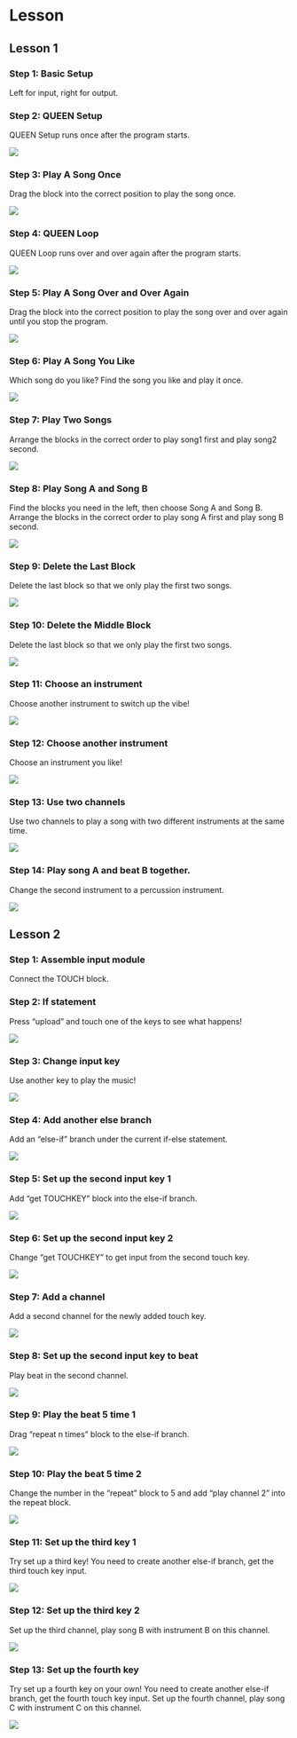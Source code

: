 # Lesson

## Lesson 1

### Step 1: Basic Setup

Left for input, right for output.

### Step 2: QUEEN Setup

QUEEN Setup runs once after the program starts.

![](./image/l1s2.jpg)


### Step 3: Play A Song Once

Drag the block into the correct position to play the song once.

![](./image/l1s3.jpg)


### Step 4: QUEEN Loop

QUEEN Loop runs over and over again after the program starts.

![](./image/l1s4.jpg)

### Step 5: Play A Song Over and Over Again

Drag the block into the correct position to play the song over and over again until you stop the program.

![](./image/l1s5.jpg)

### Step 6: Play A Song You Like

Which song do you like? Find the song you like and play it once.

![](./image/l1s6.jpg)


### Step 7: Play Two Songs

Arrange the blocks in the correct order to play song1 first and play song2 second. 

![](./image/l1s7.jpg)


### Step 8: Play Song A and Song B

Find the blocks you need in the left, then choose Song A and Song B. Arrange the blocks in the correct order to play song A first and play song B second. 

![](./image/l1s8.jpg)


### Step 9: Delete the Last Block

Delete the last block so that we only play the first two songs.

![](./image/l1s9.jpg)


### Step 10: Delete the Middle Block

Delete the last block so that we only play the first two songs.

![](./image/l1s10.jpg)


### Step 11: Choose an instrument

Choose another instrument to switch up the vibe!

![](./image/l1s11.jpg)


### Step 12: Choose another instrument

Choose an instrument you like!

![](./image/l1s12.jpg)


### Step 13: Use two channels

Use two channels to play a song with two different instruments at the same time.

![](./image/l1s13.jpg)


### Step 14: Play song A and beat B together.

Change the second instrument to a percussion instrument.

![](./image/l1s14.jpg)




## Lesson 2

### Step 1: Assemble input module

Connect the TOUCH block.

### Step 2: If statement

Press “upload” and touch one of the keys to see what happens!

![](./image/l2s2.jpg)

### Step 3: Change input key

Use another key to play the music!

![](./image/l2s3.jpg)


### Step 4: Add another else branch

Add an “else-if” branch under the current if-else statement.

![](./image/l2s4.jpg)


### Step 5: Set up the second input key 1

Add “get TOUCHKEY” block into the else-if branch.

![](./image/l2s5.jpg)


### Step 6: Set up the second input key 2

Change “get TOUCHKEY” to get input from the second touch key.

![](./image/l2s6.jpg)


### Step 7: Add a channel

Add a second channel for the newly added touch key.

![](./image/l2s7.jpg)


### Step 8: Set up the second input key to beat

Play beat in the second channel.

![](./image/l2s8.jpg)


### Step 9: Play the beat 5 time 1

Drag “repeat n times” block to the else-if branch.

![](./image/l2s9.jpg)


### Step 10: Play the beat 5 time 2

Change the number in the “repeat” block to 5 and add “play channel 2” into the repeat block.

![](./image/l2s10.jpg)


### Step 11: Set up the third key 1

Try set up a third key! You need to create another else-if branch, get the third touch key input.

![](./image/l2s11.jpg)


### Step 12: Set up the third key 2

Set up the third channel, play song B with instrument B on this channel.

![](./image/l2s12.jpg)


### Step 13: Set up the fourth key

Try set up a fourth key on your own! You need to create another else-if branch, get the fourth touch key input. Set up the fourth channel, play song C with instrument C on this channel.

![](./image/l2s13.jpg)

